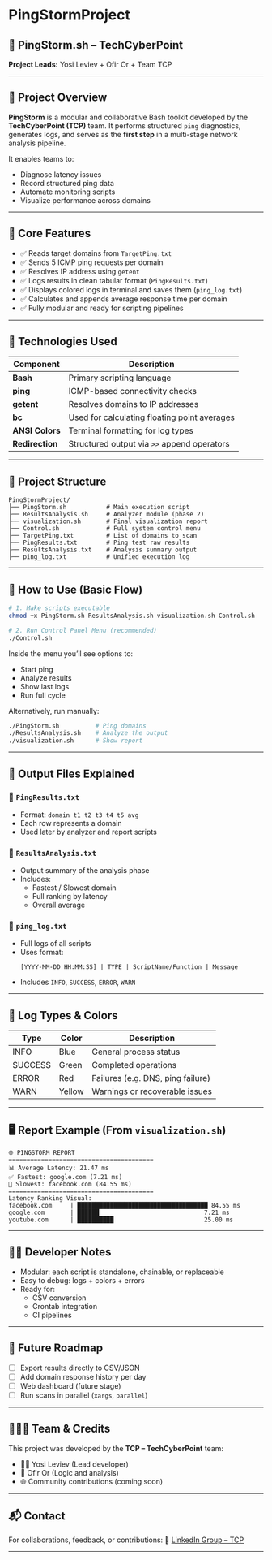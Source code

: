 # PingStormProject

## 🚀 PingStorm.sh – TechCyberPoint
**Project Leads:** Yosi Leviev + Ofir Or + Team TCP

---

## 🎯 Project Overview

**PingStorm** is a modular and collaborative Bash toolkit developed by the **TechCyberPoint (TCP)** team. It performs structured `ping` diagnostics, generates logs, and serves as the **first step** in a multi-stage network analysis pipeline.

It enables teams to:
- Diagnose latency issues
- Record structured ping data
- Automate monitoring scripts
- Visualize performance across domains

---

## 🧰 Core Features

- ✅ Reads target domains from `TargetPing.txt`
- ✅ Sends 5 ICMP ping requests per domain
- ✅ Resolves IP address using `getent`
- ✅ Logs results in clean tabular format (`PingResults.txt`)
- ✅ Displays colored logs in terminal and saves them (`ping_log.txt`)
- ✅ Calculates and appends average response time per domain
- ✅ Fully modular and ready for scripting pipelines

---

## 🧠 Technologies Used

| Component       | Description                                     |
|----------------|-------------------------------------------------|
| **Bash**        | Primary scripting language                      |
| **ping**        | ICMP-based connectivity checks                  |
| **getent**      | Resolves domains to IP addresses                |
| **bc**          | Used for calculating floating point averages    |
| **ANSI Colors** | Terminal formatting for log types              |
| **Redirection** | Structured output via `>>` append operators    |

---

## 📁 Project Structure

```
PingStormProject/
├── PingStorm.sh           # Main execution script
├── ResultsAnalysis.sh     # Analyzer module (phase 2)
├── visualization.sh       # Final visualization report
├── Control.sh             # Full system control menu
├── TargetPing.txt         # List of domains to scan
├── PingResults.txt        # Ping test raw results
├── ResultsAnalysis.txt    # Analysis summary output
├── ping_log.txt           # Unified execution log
```

---

## 🧪 How to Use (Basic Flow)

```bash
# 1. Make scripts executable
chmod +x PingStorm.sh ResultsAnalysis.sh visualization.sh Control.sh

# 2. Run Control Panel Menu (recommended)
./Control.sh
```

Inside the menu you’ll see options to:
- Start ping
- Analyze results
- Show last logs
- Run full cycle

Alternatively, run manually:
```bash
./PingStorm.sh          # Ping domains
./ResultsAnalysis.sh    # Analyze the output
./visualization.sh      # Show report
```

---

## 📄 Output Files Explained

### 📘 `PingResults.txt`
- Format: `domain t1 t2 t3 t4 t5 avg`
- Each row represents a domain
- Used later by analyzer and report scripts

### 📙 `ResultsAnalysis.txt`
- Output summary of the analysis phase
- Includes:
  - Fastest / Slowest domain
  - Full ranking by latency
  - Overall average

### 📕 `ping_log.txt`
- Full logs of all scripts
- Uses format:
  ```
  [YYYY-MM-DD HH:MM:SS] | TYPE | ScriptName/Function | Message
  ```
- Includes `INFO`, `SUCCESS`, `ERROR`, `WARN`

---

## 🔔 Log Types & Colors

| Type     | Color     | Description                          |
|----------|-----------|--------------------------------------|
| INFO     | Blue      | General process status               |
| SUCCESS  | Green     | Completed operations                 |
| ERROR    | Red       | Failures (e.g. DNS, ping failure)    |
| WARN     | Yellow    | Warnings or recoverable issues       |

---

## 🖥 Report Example (From `visualization.sh`)
```
🌐 PINGSTORM REPORT
========================================
📊 Average Latency: 21.47 ms
✅ Fastest: google.com (7.21 ms)
🐢 Slowest: facebook.com (84.55 ms)
========================================
Latency Ranking Visual:
facebook.com     | ████████████████████████████████████ 84.55 ms
google.com       | ██████                             7.21 ms
youtube.com      | ██████████                         25.00 ms
```

---

## 👨‍💻 Developer Notes

- Modular: each script is standalone, chainable, or replaceable
- Easy to debug: logs + colors + errors
- Ready for:
  - CSV conversion
  - Crontab integration
  - CI pipelines

---

## 🔮 Future Roadmap

- [ ] Export results directly to CSV/JSON
- [ ] Add domain response history per day
- [ ] Web dashboard (future stage)
- [ ] Run scans in parallel (`xargs`, `parallel`)

---

## 🧑‍🤝‍🧑 Team & Credits

This project was developed by the **TCP – TechCyberPoint** team:
- 👨‍💻 Yosi Leviev (Lead developer)
- 🧠 Ofir Or (Logic and analysis)
- 🌐 Community contributions (coming soon)

---

## 📬 Contact

For collaborations, feedback, or contributions:
📩 [LinkedIn Group – TCP](https://www.linkedin.com/groups/9897560/)

---
